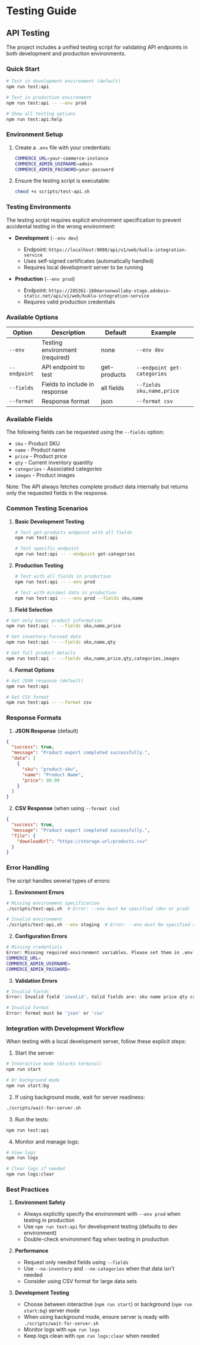 # Testing Guide

## API Testing

The project includes a unified testing script for validating API endpoints in both development and production environments.

### Quick Start

```bash
# Test in development environment (default)
npm run test:api

# Test in production environment
npm run test:api -- --env prod

# Show all testing options
npm run test:api:help
```

### Environment Setup

1. Create a `.env` file with your credentials:

    ```bash
    COMMERCE_URL=your-commerce-instance
    COMMERCE_ADMIN_USERNAME=admin
    COMMERCE_ADMIN_PASSWORD=your-password
    ```

2. Ensure the testing script is executable:

    ```bash
    chmod +x scripts/test-api.sh
    ```

### Testing Environments

The testing script requires explicit environment specification to prevent accidental testing in the wrong environment:

- **Development** (`--env dev`)
    - Endpoint: `https://localhost:9080/api/v1/web/kukla-integration-service`
    - Uses self-signed certificates (automatically handled)
    - Requires local development server to be running

- **Production** (`--env prod`)
    - Endpoint: `https://285361-188maroonwallaby-stage.adobeio-static.net/api/v1/web/kukla-integration-service`
    - Requires valid production credentials

### Available Options

| Option | Description | Default | Example |
|--------|-------------|---------|---------|
| `--env` | Testing environment (required) | none | `--env dev` |
| `--endpoint` | API endpoint to test | get-products | `--endpoint get-categories` |
| `--fields` | Fields to include in response | all fields | `--fields sku,name,price` |
| `--format` | Response format | json | `--format csv` |

### Available Fields

The following fields can be requested using the `--fields` option:

- `sku` - Product SKU
- `name` - Product name
- `price` - Product price
- `qty` - Current inventory quantity
- `categories` - Associated categories
- `images` - Product images

Note: The API always fetches complete product data internally but returns only the requested fields in the response.

### Common Testing Scenarios

1. **Basic Development Testing**

    ```bash
    # Test get-products endpoint with all fields
    npm run test:api

    # Test specific endpoint
    npm run test:api -- --endpoint get-categories
    ```

2. **Production Testing**

    ```bash
    # Test with all fields in production
    npm run test:api -- --env prod

    # Test with minimal data in production
    npm run test:api -- --env prod --fields sku,name
    ```

3. **Field Selection**
```bash
# Get only basic product information
npm run test:api -- --fields sku,name,price

# Get inventory-focused data
npm run test:api -- --fields sku,name,qty

# Get full product details
npm run test:api -- --fields sku,name,price,qty,categories,images
```

4. **Format Options**
```bash
# Get JSON response (default)
npm run test:api

# Get CSV format
npm run test:api -- --format csv
```

### Response Formats

1. **JSON Response** (default)
```json
{
  "success": true,
  "message": "Product export completed successfully.",
  "data": [
    {
      "sku": "product-sku",
      "name": "Product Name",
      "price": 99.99
    }
  ]
}
```

2. **CSV Response** (when using `--format csv`)
```json
{
  "success": true,
  "message": "Product export completed successfully.",
  "file": {
    "downloadUrl": "https://storage.url/products.csv"
  }
}
```

### Error Handling

The script handles several types of errors:

1. **Environment Errors**
```bash
# Missing environment specification
./scripts/test-api.sh  # Error: --env must be specified (dev or prod)

# Invalid environment
./scripts/test-api.sh --env staging  # Error: --env must be specified as 'dev' or 'prod'
```

2. **Configuration Errors**
```bash
# Missing credentials
Error: Missing required environment variables. Please set them in .env file:
COMMERCE_URL=
COMMERCE_ADMIN_USERNAME=
COMMERCE_ADMIN_PASSWORD=
```

3. **Validation Errors**
```bash
# Invalid fields
Error: Invalid field 'invalid'. Valid fields are: sku name price qty categories images

# Invalid format
Error: format must be 'json' or 'csv'
```

### Integration with Development Workflow

When testing with a local development server, follow these explicit steps:

1. Start the server:
```bash
# Interactive mode (blocks terminal)
npm run start

# Or background mode
npm run start:bg
```

2. If using background mode, wait for server readiness:
```bash
./scripts/wait-for-server.sh
```

3. Run the tests:
```bash
npm run test:api
```

4. Monitor and manage logs:
```bash
# View logs
npm run logs

# Clear logs if needed
npm run logs:clear
```

### Best Practices

1. **Environment Safety**
   - Always explicitly specify the environment with `--env prod` when testing in production
   - Use `npm run test:api` for development testing (defaults to dev environment)
   - Double-check environment flag when testing in production

2. **Performance**
   - Request only needed fields using `--fields`
   - Use `--no-inventory` and `--no-categories` when that data isn't needed
   - Consider using CSV format for large data sets

3. **Development Testing**
   - Choose between interactive (`npm run start`) or background (`npm run start:bg`) server mode
   - When using background mode, ensure server is ready with `./scripts/wait-for-server.sh`
   - Monitor logs with `npm run logs`
   - Keep logs clean with `npm run logs:clear` when needed 